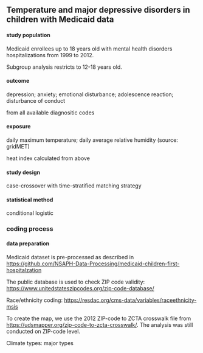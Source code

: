 ## Temperature and major depressive disorders in children with Medicaid data

#### study population

Medicaid enrollees up to 18 years old with mental health disorders hospitalizations from 1999 to 2012.

Subgroup analysis restricts to 12-18 years old.

#### outcome

depression; anxiety; emotional disturbance; adolescence reaction; disturbance of conduct

from all available diagnositic codes

#### exposure

daily maximum temperature; daily average relative humidity (source: gridMET)

heat index calculated from above

#### study design

case-crossover with time-stratified matching strategy

#### statistical method

conditional logistic

### coding process

#### data preparation

Medicaid dataset is pre-processed as described in https://github.com/NSAPH-Data-Processing/medicaid-children-first-hospitalzation

The public database is used to check ZIP code validity: https://www.unitedstateszipcodes.org/zip-code-database/

Race/ethnicity coding: https://resdac.org/cms-data/variables/raceethnicity-msis

To create the map, we use the 2012 ZIP-code to ZCTA crosswalk file from https://udsmapper.org/zip-code-to-zcta-crosswalk/. The analysis was still conducted on ZIP-code level.

Climate types: major types


